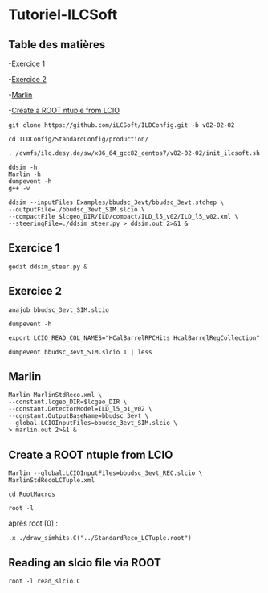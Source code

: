 # Tutoriel-ILCSoft

## Table des matières
-[Exercice 1](https://github.com/EmilioBrs/Tutoriel-ILCSoft/edit/main/README.md#exercice-1)

-[Exercice 2](https://github.com/EmilioBrs/Tutoriel-ILCSoft/edit/main/README.md#exercice-2)

-[Marlin](https://github.com/EmilioBrs/Tutoriel-ILCSoft/edit/main/README.md#marlin)

-[Create a ROOT ntuple from LCIO](https://github.com/EmilioBrs/Tutoriel-ILCSoft/edit/main/README.md#create-a-ROOT-ntuple-from-LCIO)

```
git clone https://github.com/iLCSoft/ILDConfig.git -b v02-02-02
```
```
cd ILDConfig/StandardConfig/production/
```
```
. /cvmfs/ilc.desy.de/sw/x86_64_gcc82_centos7/v02-02-02/init_ilcsoft.sh
```
```
ddsim -h
Marlin -h
dumpevent -h
g++ -v
```
```
ddsim --inputFiles Examples/bbudsc_3evt/bbudsc_3evt.stdhep \
--outputFile=./bbudsc_3evt_SIM.slcio \
--compactFile $lcgeo_DIR/ILD/compact/ILD_l5_v02/ILD_l5_v02.xml \
--steeringFile=./ddsim_steer.py > ddsim.out 2>&1 &
```
## Exercice 1
```
gedit ddsim_steer.py &
```

## Exercice 2
```
anajob bbudsc_3evt_SIM.slcio
```
```
dumpevent -h
```
```
export LCIO_READ_COL_NAMES="HCalBarrelRPCHits HcalBarrelRegCollection"
```
```
dumpevent bbudsc_3evt_SIM.slcio 1 | less
```
## Marlin
```
Marlin MarlinStdReco.xml \
--constant.lcgeo_DIR=$lcgeo_DIR \
--constant.DetectorModel=ILD_l5_o1_v02 \
--constant.OutputBaseName=bbudsc_3evt \
--global.LCIOInputFiles=bbudsc_3evt_SIM.slcio \
> marlin.out 2>&1 &
```
## Create a ROOT ntuple from LCIO
```
Marlin --global.LCIOInputFiles=bbudsc_3evt_REC.slcio \
MarlinStdRecoLCTuple.xml
```
```
cd RootMacros
```
```
root -l
```
après root [0] :
```
.x ./draw_simhits.C("../StandardReco_LCTuple.root")
```
## Reading an slcio file via ROOT
```
root -l read_slcio.C
```
